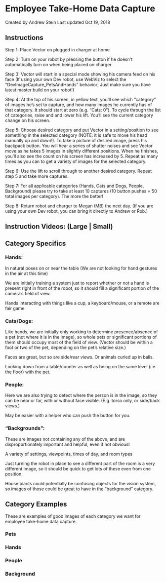 # Employee Take-Home Data Capture
Created by Andrew Stein Last updated Oct 19, 2018

## Instructions
Step 1: Place Vector on plugged in charger at home

Step 2: Turn on your robot by pressing the button if he doesn't automatically turn on when being placed on charger

Step 3: Vector will start in a special mode showing his camera feed on his face (If using your own Dev robot, use WebViz to select the "DevImageCapture_PetsAndHands" behavior; Just make sure you have latest master build on your robot!)

Step 4: At the top of his screen, in yellow text, you’ll see which “category” of images he’s set to capture, and how many images he currently has of that category. It should start at zero (e.g. “Cats: 0”). To cycle through the list of categories, raise and and lower his lift. You’ll see the current category change on his screen.

Step 5: Choose desired category and put Vector in a setting/position to see something in the selected category (NOTE: it is safe to move his head manually up and down!). To take a picture of desired image, press his backpack button. You will hear a series of shutter noises and see Vector move as he takes 5 images in slightly different positions. When he finishes, you’ll also see the count on his screen has increased by 5. Repeat as many times as you can to get a variety of images for the selected category.

Step 6: Use the lift to scroll through to another desired category. Repeat step 5 and take more captures.

Step 7: For all applicable categories (Hands, Cats and Dogs, People, Background) please try to take at least 10 captures (10 button pushes = 50 total images per category). The more the better!

Step 8: Return robot and charger to Megan (MB) the next day. (If you are using your own Dev robot, you can bring it directly to Andrew or Rob.)


## Instruction Videos: (Large | Small)

## Category Specifics

### Hands:

In natural poses on or near the table (We are not looking for hand gestures in the air at this time)

We are initially training a system just to report whether or not a hand is present right in front of the robot, so it should fill a significant portion of the camera’s field of view.

Hands interacting with things like a cup, a keyboard/mouse, or a remote are fair game

### Cats/Dogs:

Like hands, we are initially only working to determine presence/absence of a pet (not where it is in the image), so whole pets or significant portions of them should occupy most of the field of view. (Vector should be within a foot or two of the pet, depending on the pet’s relative size.)

Faces are great, but so are side/rear views. Or animals curled up in balls.

Looking down from a table/counter as well as being on the same level (i.e. the floor) with the pet.

### People:

Here we are also trying to detect where the person is in the image, so they can be near or far, with or without face visible. (E.g. torso only, or side/back views.)

May be easier with a helper who can push the button for you.

### “Backgrounds”:

These are images not containing any of the above, and are disproportionately important and helpful, even if not obvious!

A variety of settings, viewpoints, times of day, and room types

Just turning the robot in place to see a different part of the room is a very different image, so it should be quick to get lots of these even from one position.

House plants could potentially be confusing objects for the vision system, so images of those could be great to have in the “background” category.

## Category Examples
These are examples of good images of each category we want for employee take-home data capture.

### Pets
### Hands
### People
### Background


